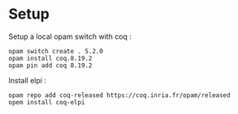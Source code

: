 # Setup

Setup a local opam switch with coq :
```
opam switch create . 5.2.0
opam install coq.8.19.2
opam pin add coq 8.19.2
```

Install elpi :
```
opam repo add coq-released https://coq.inria.fr/opam/released
opem install coq-elpi
```